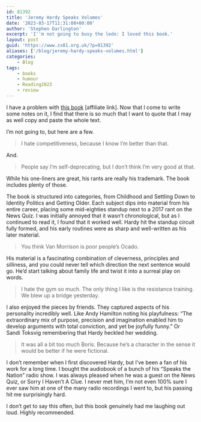 ```yaml
---
id: 81392
title: 'Jeremy Hardy Speaks Volumes'
date: '2023-03-17T11:31:08+00:00'
author: 'Stephen Darlington'
excerpt: 'I''m not going to busy the lede: I loved this book.'
layout: post
guid: 'https://www.zx81.org.uk/?p=81392'
aliases: ['/blog/jeremy-hardy-speaks-volumes.html']
categories:
    - Blog
tags:
    - books
    - humour
    - Reading2023
    - review
---
```


I have a problem with [this book](https://amzn.to/3yxLzKk) [affiliate link]. Now that I come to write some notes on it, I find that there is so much that I want to quote that I may as well copy and paste the whole text.

I’m not going to, but here are a few.

> I hate competitiveness, because I know I’m better than that.

And.

> People say I’m self-deprecating, but I don’t think I’m very good at that.

While his one-liners are great, his rants are really his trademark. The book includes plenty of those.

The book is structured into categories, from Childhood and Settling Down to Identity Politics and Getting Older. Each subject dips into material from his entire career, placing some mid-eighties standup next to a 2017 rant on the News Quiz. I was initially annoyed that it wasn’t chronological, but as I continued to read it, I found that it worked well. Hardy hit the standup circuit fully formed, and his early routines were as sharp and well-written as his later material.

> You think Van Morrison is poor people’s Ocado.

His material is a fascinating combination of cleverness, principles and silliness, and you could never tell which direction the next sentence would go. He’d start talking about family life and twist it into a surreal play on words.

> I hate the gym so much. The only thing I like is the resistance training. We blew up a bridge yesterday.

I also enjoyed the pieces by friends. They captured aspects of his personality incredibly well. Like Andy Hamilton noting his playfulness: “The extraordinary mix of purpose, precision and imagination enabled him to develop arguments with total conviction, and yet be joyfully funny.” Or Sandi Toksvig remembering that Hardy heckled her wedding.

> It was all a bit too much Boris. Because he’s a character in the sense it would be better if he were fictional.

I don’t remember when I first discovered Hardy, but I’ve been a fan of his work for a long time. I bought the audiobook of a bunch of his “Speaks the Nation” radio show. I was always pleased when he was a guest on the News Quiz, or Sorry I Haven’t A Clue. I never met him, I’m not even 100% sure I ever saw him at one of the many radio recordings I went to, but his passing hit me surprisingly hard.

I don’t get to say this often, but this book genuinely had me laughing out loud. Highly recommended.